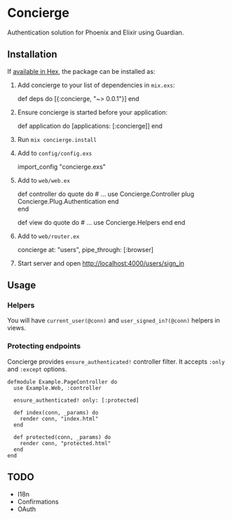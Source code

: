 # Concierge

Authentication solution for Phoenix and Elixir using Guardian.

## Installation

If [available in Hex](https://hex.pm/docs/publish), the package can be installed as:

  1. Add concierge to your list of dependencies in `mix.exs`:

        def deps do
          [{:concierge, "~> 0.0.1"}]
        end

  2. Ensure concierge is started before your application:

        def application do
          [applications: [:concierge]]
        end

  3. Run `mix concierge.install`
  4. Add to `config/config.exs` 

        import_config "concierge.exs"

  5. Add to `web/web.ex`

        def controller do 
          quote do 
            # ...
            use Concierge.Controller
            plug Concierge.Plug.Authentication
          end  
        end

        def view do
          quote do
            # ...
            use Concierge.Helpers
          end
        end

  6. Add to `web/router.ex`

        concierge at: "users", pipe_through: [:browser]

  7. Start server and open [http://localhost:4000/users/sign_in](http://localhost:4000/users/sign_in)
         
## Usage

### Helpers

You will have `current_user(@conn)` and `user_signed_in?(@conn)` helpers in views.

### Protecting endpoints

Concierge provides `ensure_authenticated!` controller filter. It accepts `:only` and `:except` options.

    defmodule Example.PageController do
      use Example.Web, :controller

      ensure_authenticated! only: [:protected]

      def index(conn, _params) do
        render conn, "index.html"
      end

      def protected(conn, _params) do
        render conn, "protected.html"
      end
    end

## TODO

- I18n
- Confirmations
- OAuth

